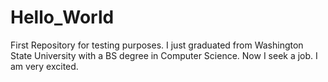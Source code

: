 Hello_World
===========

First Repository for testing purposes.
I just graduated from Washington State University with a BS degree in Computer Science.
Now I seek a job.
I am very excited.

